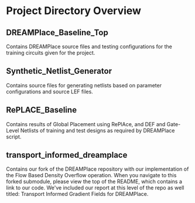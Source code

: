 # Project Directory Overview

## DREAMPlace_Baseline_Top
Contains DREAMPlace source files and testing configurations for the training circuits given for the project.

## Synthetic_Netlist_Generator
Contains source files for generating netlists based on parameter configurations and source LEF files.

## RePLACE_Baseline
Contains results of Global Placement using RePlAce, and DEF and Gate-Level Netlists of training and test designs as required by DREAMPlace script.

## transport_informed_dreamplace
Contains our fork of the DREAMPlace repository with our implementation of the Flow Based Density Overflow operation. When you navigate to this forked submodule, please view the top of the README, which contains a link to our code. We've included our report at this level of the repo as well titled: Transport Informed Gradient Fields for DREAMPlace.
